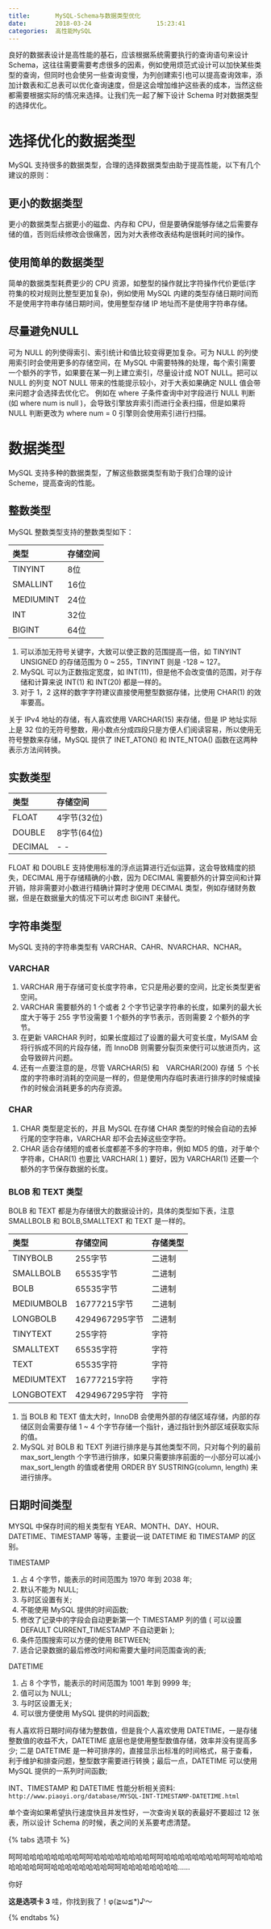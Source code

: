 ```yaml
---
title:       MySQL-Schema与数据类型优化
date:        2018-03-24                  15:23:41
categories:  高性能MySQL
---
```


良好的数据表设计是高性能的基石，应该根据系统需要执行的查询语句来设计 Schema，这往往需要需要考虑很多的因素，例如使用烦范式设计可以加快某些类型的查询，但同时也会使另一些查询变慢，为列创建索引也可以提高查询效率，添加计数表和汇总表可以优化查询速度，但是这会增加维护这些表的成本，当然这些都需要根据实际的情况来选择。让我们先一起了解下设计 Schema 时对数据类型的选择优化。
<!-- more -->

# 选择优化的数据类型

MySQL 支持很多的数据类型，合理的选择数据类型由助于提高性能，以下有几个建议的原则：

## 更小的数据类型

更小的数据类型占据更小的磁盘、内存和 CPU，但是要确保能够存储之后需要存储的值，否则后续修改会很痛苦，因为对大表修改表结构是很耗时间的操作。

## 使用简单的数据类型

简单的数据类型耗费更少的 CPU 资源，如整型的操作就比字符操作代价更低(字符集的校对规则比整型更加复杂)，例如使用 MySQL 内建的类型存储日期时间而不是使用字符串存储日期时间，使用整型存储 IP 地址而不是使用字符串存储。

## 尽量避免NULL

可为 NULL 的列使得索引、索引统计和值比较变得更加复杂。可为 NULL 的列使用索引时会使用更多的存储空间，在 MySQL 中需要特殊的处理，每个索引需要一个额外的字节，如果要在某一列上建立索引，尽量设计成 NOT NULL。把可以 NULL 的列变 NOT NULL 带来的性能提示较小，对于大表如果确定 NULL 值会带来问题才会选择去优化它。
例如在 where 子条件查询中对字段进行 NULL 判断 (如 where num is null )，会导致引擎放弃索引而进行全表扫描，但是如果将 NULL 判断更改为 where num = 0 引擎则会使用索引进行扫描。

# 数据类型

MySQL 支持多种的数据类型，了解这些数据类型有助于我们合理的设计 Scheme，提高查询的性能。

## 整数类型

MySQL 整数类型支持的整数类型如下：

| 类型      | 存储空间 |
|:----------|:---------|
| TINYINT   | 8位      |
| SMALLINT  | 16位     |
| MEDIUMINT | 24位     |
| INT       | 32位     |
| BIGINT    | 64位     |

1. 可以添加无符号关键字，大致可以使正数的范围提高一倍，如 TINYINT UNSIGNED 的存储范围为 0 ~ 255，TINYINT 则是 -128 ~ 127。
2. MySQL 可以为正数指定宽度，如 INT(11)，但是他不会改变值的范围，对于存储和计算来说 INT(1) 和 INT(20) 都是一样的。
3. 对于 1，2 这样的数字字符建议直接使用整型数据存储，比使用 CHAR(1) 的效率要高。

<div class="note default"><p> 关于 IPv4 地址的存储，有人喜欢使用 VARCHAR(15) 来存储，但是 IP 地址实际上是 32 位的无符号整数，用小数点分成四段只是方便人们阅读容易，所以使用无符号整数来存储，MySQL 提供了 INET_ATON() 和 INTE_NTOA() 函数在这两种表示方法间转换。 </p></div>

## 实数类型

| 类型    | 存储空间    |
|:--------|:------------|
| FLOAT   | 4字节(32位) |
| DOUBLE  | 8字节(64位) |
| DECIMAL | - -         |

FLOAT 和 DOUBLE 支持使用标准的浮点运算进行近似运算，这会导致精度的损失，DECIMAL 用于存储精确的小数，因为 DECIMAL 需要额外的计算空间和计算开销，除非需要对小数进行精确计算时才使用 DECIMAL 类型，例如存储财务数据，但是在数据量大的情况下可以考虑 BIGINT 来替代。

## 字符串类型

MySQL 支持的字符串类型有 VARCHAR、CAHR、NVARCHAR、NCHAR。

### VARCHAR

1. VARCHAR 用于存储可变长度字符串，它只是用必要的空间，比定长类型更省空间。
2. VARCHAR 需要额外的 1 个或者 2 个字节记录字符串的长度，如果列的最大长度大于等于 255 字节没需要 1 个额外的字节表示，否则需要 2 个额外的字节。
3. 在更新 VARCHAR 列时，如果长度超过了设置的最大可变长度，MyISAM 会将行拆成不同的片段存储，而 InnoDB 则需要分裂页来使行可以放进页内，这会导致碎片问题。
4. 还有一点要注意的是，尽管 VARCHAR(5) 和　VARCHAR(200) 存储 ５ 个长度的字符串时消耗的空间是一样的，但是使用内存临时表进行排序的时候或操作的时候会消耗更多的内存资源。

### CHAR

1. CHAR 类型是定长的，并且 MySQL 在存储 CHAR 类型的时候会自动的去掉行尾的空字符串，VARCHAR 却不会去掉这些空字符。
2. CHAR 适合存储短的或者长度都差不多的字符串，例如 MD5 的值，对于单个字符串，CHAR(1) 也要比 VARCHAR(１) 要好，因为 VARCHAR(1) 还要一个额外的字节保存数据的长度。

### BLOB 和 TEXT 类型

BOLB 和 TEXT 都是为存储很大的数据设计的，具体的类型如下表，注意 SMALLBOLB 和 BOLB,SMALLTEXT 和 TEXT 是一样的。

| 类型       | 存储空间       | 存储类型 |
|:-----------|:---------------|:---------|
| TINYBOLB   | 255字节        | 二进制   |
| SMALLBOLB  | 65535字节      | 二进制   |
| BOLB       | 65535字节      | 二进制   |
| MEDIUMBOLB | 16777215字节   | 二进制   |
| LONGBOLB   | 4294967295字节 | 二进制   |
| TINYTEXT   | 255字符        | 字符     |
| SMALLTEXT  | 65535字符      | 字符     |
| TEXT       | 65535字符      | 字符     |
| MEDIUMTEXT | 16777215字符   | 字符     |
| LONGBOTEXT | 4294967295字符 | 字符     |

1. 当 BOLB 和 TEXT 值太大时，InnoDB 会使用外部的存储区域存储，内部的存储区则会需要存储 1 ~ 4 个字节存储一个指针，通过指针到外部区域获取实际的值。
2. MySQL 对 BOLB 和 TEXT 列进行排序是与其他类型不同，只对每个列的最前 max_sort_length 个字节进行排序，如果只需要排序前面的一小部分可以减小 max_sort_length 的值或者使用 ORDER BY SUSTRING(column, length) 来进行排序。

## 日期时间类型

MYSQL 中保存时间的相关类型有 YEAR、MONTH、DAY、HOUR、DATETIME、TIMESTAMP 等等，主要说一说 DATETIME 和 TIMESTAMP 的区别。

TIMESTAMP

1. 占 4 个字节，能表示的时间范围为 1970 年到 2038 年;
2. 默认不能为 NULL;
3. 与时区设置有关;
4. 不能使用 MySQL 提供的时间函数;
5. 修改了记录中的字段会自动更新第一个 TIMESTAMP 列的值 ( 可以设置 DEFAULT CURRENT_TIMESTAMP 不自动更新 );
6. 条件范围搜索可以方便的使用 BETWEEN;
7. 适合记录数据的最后修改时间和需要大量时间范围查询的表;

DATETIME

1. 占 8 个字节，能表示的时间范围为 1001 年到 9999 年;
2. 值可以为 NULL;
3. 与时区设置无关;
4. 可以很方便使用 MySQL 提供的时间函数;

有人喜欢将日期时间存储为整数值，但是我个人喜欢使用 DATETIME，一是存储整数值的收益不大，DATETIME 底层也是使用整型数值存储，效率并没有提高多少; 二是 DATETIME 是一种可排序的，直接显示出标准的时间格式，易于查看，利于维护和排查问题，整型数字需要进行转换；最后一点，DATETIME 可以使用 MySQL 提供的一系列时间函数;

INT、TIMESTAMP 和 DATETIME 性能分析相关资料: `http://www.piaoyi.org/database/MYSQL-INT-TIMESTAMP-DATETIME.html`

<div class="note default"><p> 单个查询如果希望执行速度快且并发性好，一次查询关联的表最好不要超过 12 张表，所以设计 Schema 的时候，表之间的关系要考虑清楚。 </p></div>

{% tabs 选项卡 %}
<!-- tab Java -->
呵呵哈哈哈哈哈哈哈哈呵呵哈哈哈哈哈哈哈哈呵呵哈哈哈哈哈哈哈哈呵呵哈哈哈哈哈哈哈哈呵呵哈哈哈哈哈哈哈哈呵呵哈哈哈哈哈哈哈哈……
<!-- endtab -->

<!-- tab XML -->
你好
<!-- endtab -->

<!-- tab CSS -->
**这是选项卡 3** 哇，你找到我了！φ(≧ω≦*)♪～
<!-- endtab -->
{% endtabs %}